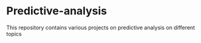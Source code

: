 # Predictive-analysis
This repository contains various projects on predictive analysis on different topics
